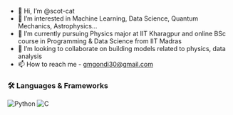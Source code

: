 - 👋 Hi, I’m @scot-cat
- 👀 I’m interested in Machine Learning, Data Science, Quantum Mechanics, Astrophysics...
- 🌱 I’m currently pursuing Physics major at IIT Kharagpur and online BSc course in Programming & Data Science from IIT Madras
- 💞️ I’m looking to collaborate on building models related to physics, data analysis
- 📫 How to reach me - gmgondi30@gmail.com

<h3 align="left">🛠️ Languages & Frameworks</h3>


![Python](https://img.shields.io/badge/python%20-%231572B6.svg?&style=for-the-badge&logo=python&logoColor=white)
![C](https://img.shields.io/badge/c++%20-%2300599C.svg?&style=for-the-badge&logo=c%2B%2B&ogoColor=white)

<!---
scot-cat/scot-cat is a ✨ special ✨ repository because its `README.md` (this file) appears on your GitHub profile.
You can click the Preview link to take a look at your changes.
--->
